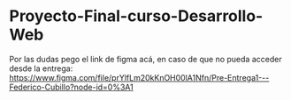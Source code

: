# Proyecto-Final-curso-Desarrollo-Web



Por las dudas pego el link de figma acá, en caso de que no pueda acceder desde la entrega: https://www.figma.com/file/prYlfLm20kKnOH00lA1Nfn/Pre-Entrega1---Federico-Cubillo?node-id=0%3A1
